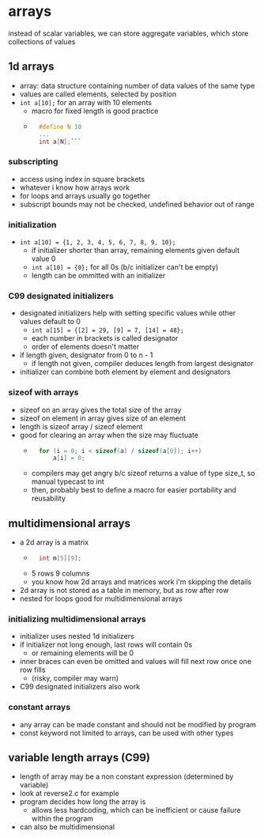 # arrays

instead of scalar variables, we can store aggregate variables, which store collections of values

## 1d arrays

* array: data structure containing number of data values of the same type
* values are called elements, selected by position
* `int a[10];` for an array with 10 elements
    - macro for fixed length is good practice
    - ```C
        #define N 10
        ...
        int a[N];```

### subscripting

* access using index in square brackets
* whatever i know how arrays work
* for loops and arrays usually go together
* subscript bounds may not be checked, undefined behavior out of range

### initialization

* `int a[10] = {1, 2, 3, 4, 5, 6, 7, 8, 9, 10};`
    - if initializer shorter than array, remaining elements given default value 0
    - `int a[10] = {0};` for all 0s (b/c initializer can't be empty)
    - length can be ommitted with an initializer

### C99 designated initializers

* designated initializers help with setting specific values while other values default to 0
    - `int a[15] = {[2] = 29, [9] = 7, [14] = 48};`
    - each number in brackets is called designator
    - order of elements doesn't matter
* if length given, designator from 0 to n - 1
    - if length not given, compiler deduces length from largest designator
* initializer can combine both element by element and designators

### sizeof with arrays

* sizeof on an array gives the total size of the array
* sizeof on element in array gives size of an element
* length is sizeof array / sizeof element
* good for clearing an array when the size may fluctuate
    - ```C
        for (i = 0; i < sizeof(a) / sizeof(a[0]); i++)
            a[i] = 0;
        ```
    - compilers may get angry b/c sizeof returns a value of type size_t, so manual typecast to int
    - then, probably best to define a macro for easier portability and reusability

## multidimensional arrays

* a 2d array is a matrix
    - ```C
        int m[5][9];
        ```
    - 5 rows 9 columns
    - you know how 2d arrays and matrices work i'm skipping the details
* 2d array is not stored as a table in memory, but as row after row
* nested for loops good for multidimensional arrays

### initializing multidimensional arrays

* initializer uses nested 1d initializers
* if initializer not long enough, last rows will contain 0s
    - or remaining elements will be 0
* inner braces can even be omitted and values will fill next row once one row fills
    - (risky, compiler may warn)
* C99 designated initializers also work

### constant arrays

* any array can be made constant and should not be modified by program
* const keyword not limited to arrays, can be used with other types

## variable length arrays (C99)

* length of array may be a non constant expression (determined by variable)
* look at reverse2.c for example
* program decides how long the array is
    - allows less hardcoding, which can be inefficient or cause failure within the program
* can also be multidimensional